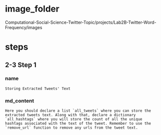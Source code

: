 # image_folder
Computational-Social-Science-Twitter-Topic/projects/Lab2B-Twitter-Word-Frequency/images

# steps

## 2-3 Step 1
### name
```
Storing Extracted Tweets' Text
```

### md_content 
```
Here you should declare a list `all_tweets` where you can store the extracted tweets text. Along with that, declare a dictionary `all_hashtags` where you will store the count of all the unique hashtags associated with the text of the tweet. Remember to use the `remove_url` function to remove any urls from the tweet text. 
```


